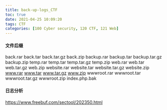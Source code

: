 ```yaml
---
title: back-up-logs_CTF
toc: true
date: 2021-04-25 10:09:20
tags: CTF
categories: [100 Cyber security, 120 CTF, 121 Web]
---
```


#### 文件后缀
back.rar
back.tar
back.tar.gz
back.zip
backup.rar
backup.tar
backup.tar.gz
backup.zip
temp.rar
temp.tar
temp.tar.gz
temp.zip
web.rar
web.tar
web.tar.gz
web.zip
website.rar
website.tar
website.tar.gz
website.zip
www.rar
www.tar
www.tar.gz
www.zip
wwwroot.rar
wwwroot.tar
wwwroot.tar.gz
wwwroot.zip
index.php.bak

#### 日志分析
https://www.freebuf.com/sectool/202350.html
